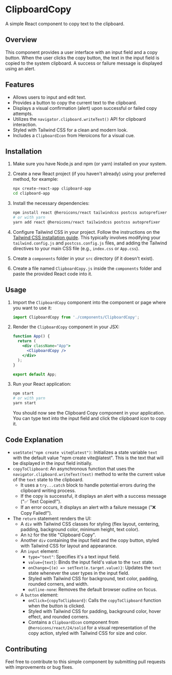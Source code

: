 # ClipboardCopy

A simple React component to copy text to the clipboard.

## Overview

This component provides a user interface with an input field and a copy button. When the user clicks the copy button, the text in the input field is copied to the system clipboard. A success or failure message is displayed using an alert.

## Features

-   Allows users to input and edit text.
-   Provides a button to copy the current text to the clipboard.
-   Displays a visual confirmation (alert) upon successful or failed copy attempts.
-   Utilizes the `navigator.clipboard.writeText()` API for clipboard interaction.
-   Styled with Tailwind CSS for a clean and modern look.
-   Includes a `ClipboardIcon` from Heroicons for a visual cue.

## Installation

1.  Make sure you have Node.js and npm (or yarn) installed on your system.
2.  Create a new React project (if you haven't already) using your preferred method, for example:

    ```bash
    npx create-react-app clipboard-app
    cd clipboard-app
    ```

3.  Install the necessary dependencies:

    ```bash
    npm install react @heroicons/react tailwindcss postcss autoprefixer
    # or with yarn
    yarn add react @heroicons/react tailwindcss postcss autoprefixer
    ```

4.  Configure Tailwind CSS in your project. Follow the instructions on the [Tailwind CSS installation guide](https://tailwindcss.com/docs/installation). This typically involves modifying your `tailwind.config.js` and `postcss.config.js` files, and adding the Tailwind directives to your main CSS file (e.g., `index.css` or `App.css`).

5.  Create a `components` folder in your `src` directory (if it doesn't exist).
6.  Create a file named `ClipboardCopy.js` inside the `components` folder and paste the provided React code into it.

## Usage

1.  Import the `ClipboardCopy` component into the component or page where you want to use it:

    ```jsx
    import ClipboardCopy from './components/ClipboardCopy';
    ```

2.  Render the `ClipboardCopy` component in your JSX:

    ```jsx
    function App() {
      return (
        <div className="App">
          <ClipboardCopy />
        </div>
      );
    }

    export default App;
    ```

3.  Run your React application:

    ```bash
    npm start
    # or with yarn
    yarn start
    ```

    You should now see the Clipboard Copy component in your application. You can type text into the input field and click the clipboard icon to copy it.

## Code Explanation

-   `useState("npm create vite@latest")`: Initializes a state variable `text` with the default value "npm create vite@latest". This is the text that will be displayed in the input field initially.
-   `copyToClipboard`: An asynchronous function that uses the `navigator.clipboard.writeText(text)` method to write the current value of the `text` state to the clipboard.
    -   It uses a `try...catch` block to handle potential errors during the clipboard writing process.
    -   If the copy is successful, it displays an alert with a success message ("✅ Text Copied!").
    -   If an error occurs, it displays an alert with a failure message ("❌ Copy Failed!").
-   The `return` statement renders the UI:
    -   A `div` with Tailwind CSS classes for styling (flex layout, centering, padding, background color, minimum height, text color).
    -   An `h2` for the title "Clipboard Copy".
    -   Another `div` containing the input field and the copy button, styled with Tailwind CSS for layout and appearance.
    -   An `input` element:
        -   `type="text"`: Specifies it's a text input field.
        -   `value={text}`: Binds the input field's value to the `text` state.
        -   `onChange={(e) => setText(e.target.value)}`: Updates the `text` state whenever the user types in the input field.
        -   Styled with Tailwind CSS for background, text color, padding, rounded corners, and width.
        -   `outline-none`: Removes the default browser outline on focus.
    -   A `button` element:
        -   `onClick={copyToClipboard}`: Calls the `copyToClipboard` function when the button is clicked.
        -   Styled with Tailwind CSS for padding, background color, hover effect, and rounded corners.
        -   Contains a `ClipboardIcon` component from `@heroicons/react/24/solid` for a visual representation of the copy action, styled with Tailwind CSS for size and color.

## Contributing

Feel free to contribute to this simple component by submitting pull requests with improvements or bug fixes.

